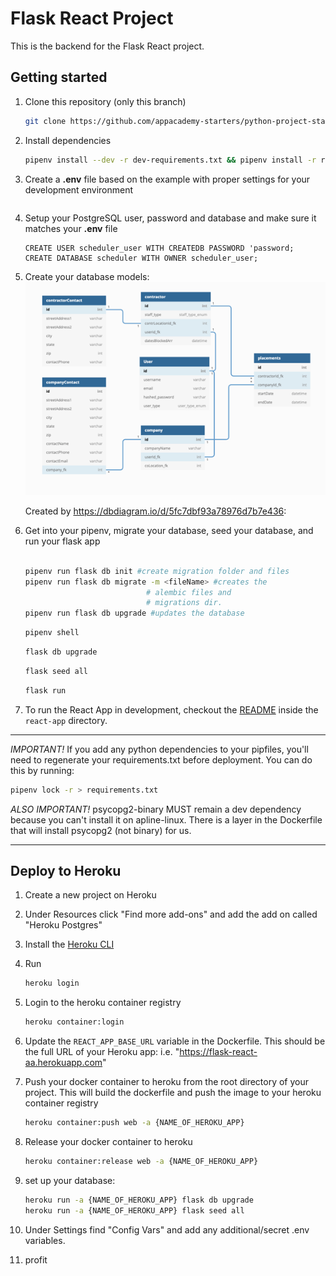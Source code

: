 # Flask React Project

This is the backend for the Flask React project.

## Getting started

1. Clone this repository (only this branch)

   ```bash
   git clone https://github.com/appacademy-starters/python-project-starter.git
   ```
2. Install dependencies

   ```bash
   pipenv install --dev -r dev-requirements.txt && pipenv install -r requirements.txt
   ```
3. Create a **.env** file based on the example with proper settings for your
   development environment

   ```bash

   ```
4. Setup your PostgreSQL user, password and database and make sure it matches your **.env** file

   ```
   CREATE USER scheduler_user WITH CREATEDB PASSWORD 'password;
   CREATE DATABASE scheduler WITH OWNER scheduler_user;
   ```
5. Create your database models:
   ![DBModels](./docs/images/dbModels.png)

   Created by https://dbdiagram.io/d/5fc7dbf93a78976d7b7e436:
6. Get into your pipenv, migrate your database, seed your database, and run your flask app

   ```bash

   pipenv run flask db init #create migration folder and files
   pipenv run flask db migrate -m <fileName> #creates the
                              # alembic files and
                              # migrations dir.
   pipenv run flask db upgrade #updates the database
   ```

   ```bash
   pipenv shell
   ```

   ```bash
   flask db upgrade
   ```

   ```bash
   flask seed all
   ```

   ```bash
   flask run
   ```
8. To run the React App in development, checkout the [README](./react-app/README.md) inside the `react-app` directory.

---

*IMPORTANT!*
If you add any python dependencies to your pipfiles, you'll need to regenerate your requirements.txt before deployment.
You can do this by running:

```bash
pipenv lock -r > requirements.txt
```

*ALSO IMPORTANT!*
psycopg2-binary MUST remain a dev dependency because you can't install it on apline-linux.
There is a layer in the Dockerfile that will install psycopg2 (not binary) for us.

---

## Deploy to Heroku

1. Create a new project on Heroku
2. Under Resources click "Find more add-ons" and add the add on called "Heroku Postgres"
3. Install the [Heroku CLI](https://devcenter.heroku.com/articles/heroku-command-line)
4. Run

   ```bash
   heroku login
   ```
5. Login to the heroku container registry

   ```bash
   heroku container:login
   ```
6. Update the `REACT_APP_BASE_URL` variable in the Dockerfile.
   This should be the full URL of your Heroku app: i.e. "https://flask-react-aa.herokuapp.com"
7. Push your docker container to heroku from the root directory of your project.
   This will build the dockerfile and push the image to your heroku container registry

   ```bash
   heroku container:push web -a {NAME_OF_HEROKU_APP}
   ```
8. Release your docker container to heroku

   ```bash
   heroku container:release web -a {NAME_OF_HEROKU_APP}
   ```
9. set up your database:

   ```bash
   heroku run -a {NAME_OF_HEROKU_APP} flask db upgrade
   heroku run -a {NAME_OF_HEROKU_APP} flask seed all
   ```
10. Under Settings find "Config Vars" and add any additional/secret .env variables.
11. profit

